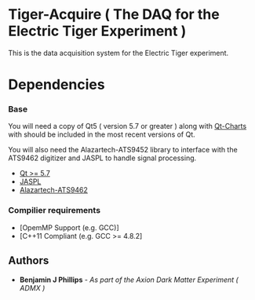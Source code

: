 # Tiger-Acquire ( The DAQ for the Electric Tiger Experiment )

This is the data acquisition system for the Electric Tiger experiment.

# Dependencies

### Base

You will need a copy of Qt5 ( version 5.7 or greater ) along with [Qt-Charts](https://doc.qt.io/qt-5/qtcharts-index.html)
with should be included in the most recent versions of Qt.

You will also need the Alazartech-ATS9452 library to interface with the ATS9462 digitizer and JASPL to handle signal processing.

* [Qt >= 5.7](http://doc.qt.io/qt-5/build-sources.html)
* [JASPL](https://github.com/bejphil/JASPL)
* [Alazartech-ATS9462](https://github.com/bejphil/Alazartech-ATS9462)

### Compilier requirements

* [OpemMP Support (e.g. GCC)]
* [C++11 Compliant (e.g. GCC >= 4.8.2]

## Authors

* **Benjamin J Phillips** - *As part of the Axion Dark Matter Experiment ( ADMX )*
